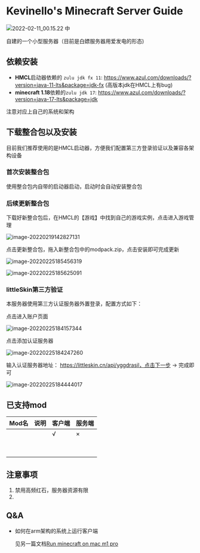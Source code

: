 # Kevinello's Minecraft Server Guide

![2022-02-11_00.15.22 中](https://gitee.com/Kevinello/pic/raw/master/img/20220211111722.png)

自建的一个小型服务器（目前是白嫖服务器用爱发电的形态)

## 依赖安装

- **HMCL**启动器依赖的 `zulu jdk fx 11`:  https://www.azul.com/downloads/?version=java-11-lts&package=jdk-fx (高版本jdk在HMCL上有bug)
- **minecraft 1.18**依赖的`zulu jdk 17`: https://www.azul.com/downloads/?version=java-17-lts&package=jdk

注意对应上自己的系统和架构

## 下载整合包以及安装

目前我们推荐使用的是HMCL启动器，方便我们配置第三方登录验证以及兼容各架构设备

### 首次安装整合包

使用整合包内自带的启动器启动，启动时会自动安装整合包

### 后续更新整合包

下载好新整合包后，在HMCL的【游戏】中找到自己的游戏实例，点击进入游戏管理

![image-20220219142827131](https://gitee.com/Kevinello/pic/raw/master/20220219-142828.png)

点击更新整合包，拖入新整合包中的modpack.zip，点击安装即可完成更新

![image-20220225185456319](https://gitee.com/Kevinello/pic/raw/master/20220225-185457.png)

![image-20220225185625091](https://gitee.com/Kevinello/pic/raw/master/20220225-185625.png)

### littleSkin第三方验证

本服务器使用第三方认证服务器外置登录，配置方式如下：

点击进入账户页面

![image-20220225184157344](https://gitee.com/Kevinello/pic/raw/master/20220225-184158.png)

点击添加认证服务器

![image-20220225184247260](https://gitee.com/Kevinello/pic/raw/master/20220225-184248.png)

输入认证服务器地址： https://littleskin.cn/api/yggdrasil，点击下一步 -> 完成即可

![image-20220225184444017](https://gitee.com/Kevinello/pic/raw/master/20220225-184444.png)

## 已支持mod

| Mod名 | 说明 | 客户端 | 服务端 |
| ----- | ---- | ------ | ------ |
|       |      | √      | ×      |
|       |      |        |        |
|       |      |        |        |
|       |      |        |        |
|       |      |        |        |
|       |      |        |        |
|       |      |        |        |
|       |      |        |        |
|       |      |        |        |



## 注意事项

1. 禁用高频红石，服务器资源有限
2. 

## Q&A

- 如何在arm架构的系统上运行客户端

  见另一篇文档[Run minecraft on mac m1 pro]()

